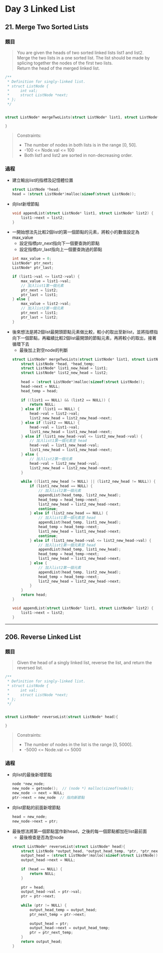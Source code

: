 # Day 3 Linked List

## 21. Merge Two Sorted Lists

### 題目
>You are given the heads of two sorted linked lists list1 and list2.</br>
Merge the two lists in a one sorted list. The list should be made by splicing together the nodes of the first two lists.</br>
Return the head of the merged linked list.</br>

```c
/**
 * Definition for singly-linked list.
 * struct ListNode {
 *     int val;
 *     struct ListNode *next;
 * };
 */


struct ListNode* mergeTwoLists(struct ListNode* list1, struct ListNode* list2){

}
```
>Constraints:
>- The number of nodes in both lists is in the range [0, 50].
>- -100 <= Node.val <= 100
>- Both list1 and list2 are sorted in non-decreasing order.

### 過程
- 建立輸出list的指標及記憶體位置
    ```c
    struct ListNode *head;
    head = (struct ListNode*)malloc(sizeof(struct ListNode));
    ```
- 向list新增節點
    ```c
    void appendList(struct ListNode* list1, struct ListNode* list2) {
        list1->next = list2;
    }
    ```
- 一開始想法先比較2個list的第一個節點的元素，將較小的數值設定為max_value
    - 設定指標ptr_next指向下一個要查詢的節點
    - 設定指標ptr_last指向上一個要查詢過的節點
    ```c
    int max_value = 0;
    ListNode* ptr_next;
    ListNode* ptr_last;

    if (list1->val <= list2->val) {
        max_value = list1->val;
        // 加入list1第一個元素
        ptr_next = list2;
        ptr_last = list1;
    } else {        
        max_value = list2->val;
        // 加入list2第一個元素
        ptr_next = list1;
        ptr_last = list2;
    }
    ```
- 後來想法是將2個list最開頭節點元素做比較，較小的取出至新list，並將指標指向下一個節點，再繼續比較2個list最開頭的節點元素，再將較小的取出，接著循環下去
    - 最後加上對空node的判斷
    ```c
    struct ListNode* mergeTwoLists(struct ListNode* list1, struct ListNode* list2){
        struct ListNode *head, *head_temp;
        struct ListNode* list1_new_head = list1;
        struct ListNode* list2_new_head = list2;
        
        head = (struct ListNode*)malloc(sizeof(struct ListNode));    
        head->next = NULL;
        head_temp = head;
        
        if ((list1 == NULL) && (list2 == NULL)) {
            return NULL;
        } else if (list1 == NULL) {
            head->val = list2->val;
            list2_new_head = list2_new_head->next;
        } else if (list2 == NULL) {
            head->val = list1->val;
            list1_new_head = list1_new_head->next;
        } else if (list1_new_head->val <= list2_new_head->val) {
            // 加入list1第一個元素至 head
            head->val = list1_new_head->val;
            list1_new_head = list1_new_head->next;
        } else {        
            // 加入list2第一個元素
            head->val = list2_new_head->val;
            list2_new_head = list2_new_head->next;
        }
        
        while ((list1_new_head != NULL) || (list2_new_head != NULL)) {
            if (list1_new_head == NULL) {
                // 加入list2第一個元素
                appendList(head_temp, list2_new_head);
                head_temp = head_temp->next;
                list2_new_head = list2_new_head->next;
                continue;
            } else if (list2_new_head == NULL) {
                // 加入list1第一個元素至 head
                appendList(head_temp, list1_new_head);
                head_temp = head_temp->next;
                list1_new_head = list1_new_head->next;
                continue;
            } else if (list1_new_head->val <= list2_new_head->val) {
                // 加入list1第一個元素至 head
                appendList(head_temp, list1_new_head);
                head_temp = head_temp->next;
                list1_new_head = list1_new_head->next;
            } else {        
                // 加入list2第一個元素
                appendList(head_temp, list2_new_head);
                head_temp = head_temp->next;
                list2_new_head = list2_new_head->next;
            }
        }
        return head;
    }

    void appendList(struct ListNode* list1, struct ListNode* list2) {
        list1->next = list2;
    }
    ```


---
## 206. Reverse Linked List

### 題目
> Given the head of a singly linked list, reverse the list, and return the reversed list.</br>

```c
/**
 * Definition for singly-linked list.
 * struct ListNode {
 *     int val;
 *     struct ListNode *next;
 * };
 */


struct ListNode* reverseList(struct ListNode* head){

}
```
>Constraints:
>- The number of nodes in the list is the range [0, 5000].
>- -5000 <= Node.val <= 5000
 
### 過程
- 向list的最後新增節點
    ```c
    node *new_node;
    new_node = getnode();  // (node *) malloc(sizeof(node));
    new_node -> next = NULL;
    ptr->next = new_node  // 指向新節點
    ```
- 向list節點的前面新增節點
    ```c
    head = new_node;
    new_node->next = ptr;
    ```
- 最後想法將第一個節點當作新head，之後的每一個節點都加在list最前面
    - 最後檢查是否為空node
    ```c
    struct ListNode* reverseList(struct ListNode* head){
        struct ListNode *output_head, *output_head_temp, *ptr, *ptr_next_temp;
        output_head = (struct ListNode*)malloc(sizeof(struct ListNode));
        output_head->next = NULL;
        
        if (head == NULL) {
            return NULL;
        }
        
        ptr = head;    
        output_head->val = ptr->val;
        ptr = ptr->next;
        
        while (ptr != NULL) {
            output_head_temp = output_head;
            ptr_next_temp = ptr->next;
            
            output_head = ptr;
            output_head->next = output_head_temp;        
            ptr = ptr_next_temp;
        }
        return output_head;
    }
    ```